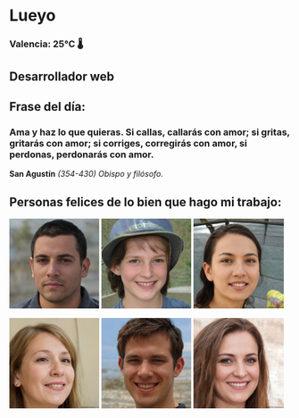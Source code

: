 # Lueyo
### Valencia:  25°C 🌡️
## Desarrollador web
## Frase del día:
<!-- START QUOTE -->
### Ama y haz lo que quieras. Si callas, callarás con amor; si gritas, gritarás con amor; si corriges, corregirás con amor, si perdonas, perdonarás con amor.
**San Agustín** *(354-430) Obispo y filósofo.*
<!-- END QUOTE -->






## Personas felices de lo bien que hago mi trabajo:

<p float="left">
  <img src="src/image_0.png" width="32%" />
  <img src="src/image_1.png" width="32%" /> 
  <img src="src/image_2.png" width="32%" />
</p>
<p float="left">
  <img src="src/image_3.png" width="32%" />
  <img src="src/image_4.png" width="32%" /> 
  <img src="src/image_5.png" width="32%" />
</p>
